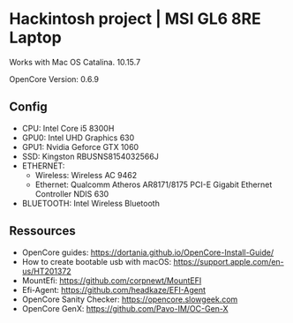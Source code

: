 # Hackintosh project | MSI GL6 8RE Laptop

Works with Mac OS Catalina. 10.15.7

OpenCore Version: 0.6.9

## Config

* CPU: Intel Core i5 8300H
* GPU0: Intel UHD Graphics 630
* GPU1: Nvidia Geforce GTX 1060
* SSD: Kingston RBUSNS8154032566J
* ETHERNET:
  - Wireless: Wireless AC 9462
  - Ethernet: Qualcomm Atheros AR8171/8175 PCI-E Gigabit Ethernet Controller NDIS 630
* BLUETOOTH: Intel Wireless Bluetooth

## Ressources

- OpenCore guides: https://dortania.github.io/OpenCore-Install-Guide/
- How to create bootable usb with macOS: https://support.apple.com/en-us/HT201372
- MountEfi: https://github.com/corpnewt/MountEFI
- Efi-Agent: https://github.com/headkaze/EFI-Agent
- OpenCore Sanity Checker: https://opencore.slowgeek.com
- OpenCore GenX: https://github.com/Pavo-IM/OC-Gen-X
